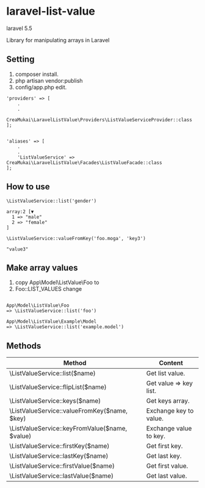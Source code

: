 
# laravel-list-value

laravel 5.5

Library for manipulating arrays in Laravel


## Setting

1. composer install.
2. php artisan vendor:publish
3. config/app.php edit.

````
'providers' => [
    .
    .
    CreaMukai\LaravelListValue\Providers\ListValueServiceProvider::class
];


'aliases' => [
    .
    .
    'ListValueService' => CreaMukai\LaravelListValue\Facades\ListValueFacade::class
];

````

## How to use

````
\ListValueService::list('gender')

array:2 [▼
  1 => "male"
  2 => "female"
]
````
````
\ListValueService::valueFromKey('foo.moga', 'key3')

"value3"
````

## Make array values

1. copy App\Model\ListValue\Foo to 
2. Foo::LIST_VALUES  change

````

App\Model\ListValue\Foo
=> \ListValueService::list('foo')

App\Model\ListValue\Example\Model
=> \ListValueService::list('example.model')

````


## Methods

|Method|Content|
|---|---|
|\ListValueService::list($name)|Get list value.|
|\ListValueService::flipList($name)|Get value => key list.|
|\ListValueService::keys($name)|Get keys array.|
|\ListValueService::valueFromKey($name, $key)|Exchange key to value.|
|\ListValueService::keyFromValue($name, $value)|Exchange value to key.|
|\ListValueService::firstKey($name)|Get first key.|
|\ListValueService::lastKey($name)|Get last key.|
|\ListValueService::firstValue($name)|Get first value.|
|\ListValueService::lastValue($name)|Get last value.|



